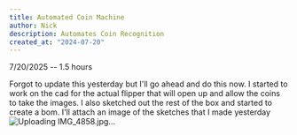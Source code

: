 ```yaml
---
title: Automated Coin Machine
author: Nick
description: Automates Coin Recognition
created_at: "2024-07-20"
---
```



7/20/2025 -- 1.5 hours

Forgot to update this yesterday but I'll go ahead and do this now. I started to work on the cad for the actual flipper that will open up and allow the coins to take the images. I also sketched out the rest of the box and started to create a bom. I'll attach an image of the sketches that I made yesterday
![Uploading IMG_4858.jpg…]()
